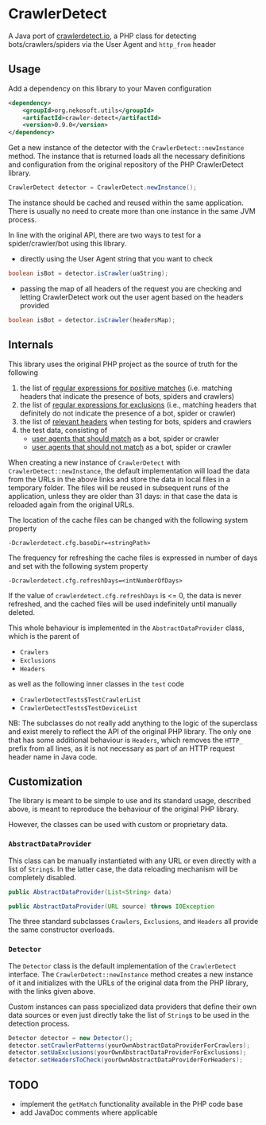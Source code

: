 # CrawlerDetect

A Java port of [crawlerdetect.io](https://github.com/JayBizzle/Crawler-Detect), a PHP class for detecting bots/crawlers/spiders via the User Agent and `http_from` header

## Usage

Add a dependency on this library to your Maven configuration

```xml
<dependency>
    <groupId>org.nekosoft.utils</groupId>
    <artifactId>crawler-detect</artifactId>
    <version>0.9.0</version>
</dependency>
```

Get a new instance of the detector with the `CrawlerDetect::newInstance` method. The instance that is returned
loads all the necessary definitions and configuration from the original repository of the PHP CrawlerDetect library.

```java
CrawlerDetect detector = CrawlerDetect.newInstance();
```

The instance should be cached and reused within the same application. There is usually no need to create more than 
one instance in the same JVM process.

In line with the original API, there are two ways to test for a spider/crawler/bot using this library.

- directly using the User Agent string that you want to check

```java
boolean isBot = detector.isCrawler(uaString);
```

- passing the map of all headers of the request you are checking and letting CrawlerDetect work out the user agent based
on the headers provided

```java
boolean isBot = detector.isCrawler(headersMap);
```

## Internals

This library uses the original PHP project as the source of truth for the following

1. the list of 
[regular expressions for positive matches](https://github.com/JayBizzle/Crawler-Detect/blob/master/raw/Crawlers.txt)
(i.e. matching headers that indicate the presence of bots, spiders and crawlers)
2. the list of 
[regular expressions for exclusions](https://github.com/JayBizzle/Crawler-Detect/blob/master/raw/Exclusions.txt)
(i.e., matching headers that definitely do not indicate the presence of a bot, spider or crawler)
3. the list of 
[relevant headers](https://github.com/JayBizzle/Crawler-Detect/blob/master/raw/Headers.txt) 
when testing for bots, spiders and crawlers
4. the test data, consisting of
   - [user agents that should match](https://github.com/JayBizzle/Crawler-Detect/blob/master/tests/crawlers.txt) 
   as a bot, spider or crawler
   - [user agents that should not match](https://github.com/JayBizzle/Crawler-Detect/blob/master/tests/devices.txt)
   as a bot, spider or crawler

When creating a new instance of `CrawlerDetect` with `CrawlerDetect::newInstance`, the default implementation will load
the data from the URLs in the above links and store the data in local files in a temporary folder. The files will be 
reused in subsequent runs of the application, unless they are older than 31 days: in that case the data is reloaded 
again from the original URLs.

The location of the cache files can be changed with the following system property

```
-Dcrawlerdetect.cfg.baseDir=<stringPath>
```

The frequency for refreshing the cache files is expressed in number of days and set with the following system property

```
-Dcrawlerdetect.cfg.refreshDays=<intNumberOfDays>
```

If the value of `crawlerdetect.cfg.refreshDays` is <= 0, the data is never refreshed, and the cached files will be used
indefinitely until manually deleted.

This whole behaviour is implemented in the `AbstractDataProvider` class, which is the parent of

- `Crawlers`
- `Exclusions`
- `Headers`

as well as the following inner classes in the `test` code

- `CrawlerDetectTests$TestCrawlerList`
- `CrawlerDetectTests$TestDeviceList`

NB: The subclasses do not really add anything to the logic of the superclass and exist merely to reflect the API of the
original PHP library. The only one that has some additional behaviour is `Headers`, which removes the `HTTP_` prefix 
from all lines, as it is not necessary as part of an HTTP request header name in Java code.

## Customization

The library is meant to be simple to use and its standard usage, described above, is meant to reproduce the behaviour of
the original PHP library.

However, the classes can be used with custom or proprietary data.

### `AbstractDataProvider`

This class can be manually instantiated with any URL or even directly with a list of `String`s. In the latter case, the
data reloading mechanism will be completely disabled.

```java
public AbstractDataProvider(List<String> data)

public AbstractDataProvider(URL source) throws IOException
```

The three standard subclasses `Crawlers`, `Exclusions`, and `Headers` all provide the same constructor overloads.

### `Detector`

The `Detector` class is the default implementation of the `CrawlerDetect` interface. The `CrawlerDetect::newInstance`
method creates a new instance of it and initializes with the URLs of the original data from the PHP library, with the 
links given above.

Custom instances can pass specialized data providers that define their own data sources or even just directly take the 
list of `String`s to be used in the detection process.

```java
Detector detector = new Detector();
detector.setCrawlerPatterns(yourOwnAbstractDataProviderForCrawlers);
detector.setUaExclusions(yourOwnAbstractDataProviderForExclusions);
detector.setHeadersToCheck(yourOwnAbstractDataProviderForHeaders);
```

## TODO

- implement the `getMatch` functionality available in the PHP code base
- add JavaDoc comments where applicable
